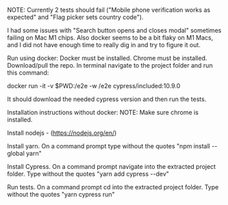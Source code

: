 NOTE:
Currently 2 tests should fail ("Mobile phone verification works as expected" and "Flag picker sets country code").

I had some issues with "Search button opens and closes modal" sometimes failing on Mac M1 chips.
Also docker seems to be a bit flaky on M1 Macs, and I did not have enough time to really dig in and try to figure it out.

Run using docker:
Docker must be installed.
Chrome must be installed.
Download/pull the repo.
In terminal navigate to the project folder and run this command:

docker run -it -v $PWD:/e2e -w /e2e cypress/included:10.9.0

It should download the needed cypress version and then run the tests.


Installation instructions without docker: 
NOTE: Make sure chrome is installed.

Install nodejs - (https://nodejs.org/en/)

Install yarn.
	On a command prompt type without the quotes "npm install --global yarn"

Install Cypress.
	On a command prompt navigate into the extracted project folder. Type without the quotes "yarn add cypress --dev"

Run tests.
	On a command prompt cd into the extracted project folder. Type without the quotes "yarn cypress run"
